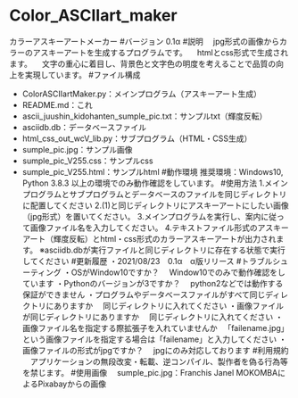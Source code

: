 # Color_ASCIIart_maker
カラーアスキーアートメーカー
#バージョン
0.1α
#説明
　jpg形式の画像からカラーのアスキーアートを生成するプログラムです。
　htmlとcss形式で生成されます。
　文字の重心に着目し、背景色と文字色の明度を考えることで品質の向上を実現しています。
 #ファイル構成
- ColorASCIIartMaker.py：メインプログラム（アスキーアート生成）
- README.md：これ
- ascii_juushin_kidohanten_sumple_pic.txt：サンプルtxt（輝度反転）
- asciidb.db：データベースファイル
- html_css_out_wcV_lib.py：サブプログラム（HTML・CSS生成）
- sumple_pic.jpg：サンプル画像
- sumple_pic_V255.css：サンプルcss
- sumple_pic_V255.html：サンプルhtml
#動作環境
推奨環境：Windows10, Python 3.8.3
以上の環境でのみ動作確認をしています。
#使用方法
1.メインプログラムとサブプログラムとデータベースのファイルを同じディレクトリに配置してください
2.(1)と同じディレクトリにアスキーアートにしたい画像（jpg形式）を置いてください。
3.メインプログラムを実行し、案内に従って画像ファイル名を入力してください。
4.テキストファイル形式のアスキーアート（輝度反転）とhtml・css形式のカラーアスキーアートが出力されます。
※asciidb.dbが実行ファイルと同じディレクトリに存在する状態で実行してください
#更新履歴
・2021/08/23　0.1α　α版リリース
#トラブルシューティング
・OSがWindow10ですか？
　Window10でのみで動作確認をしています
・Pythonのバージョンが3ですか？
　python2などでは動作する保証ができません
・プログラムやデータベースファイルがすべて同じディレクトリにありますか
　同じディレクトリに入れてください
・画像ファイルが同じディレクトリにありますか
　同じディレクトリに入れてください
・画像ファイル名を指定する際拡張子を入れていませんか
　「failename.jpg」という画像ファイルを指定する場合は「failename」と入力してください
・画像ファイルの形式がjpgですか？
　jpgにのみ対応しております
#利用規約
　アプリケーションの無段改変・転載、逆コンパイル、製作者を偽る行為等を禁じます。
#使用画像
　sumple_pic.jpg：Franchis Janel MOKOMBAによるPixabayからの画像
